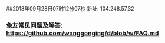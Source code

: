##2018年09月28日07时12分07秒 新址: 104.248.57.32
### 兔友常见问题及解答: https://github.com/wanggonging/d/blob/w/FAQ.md
